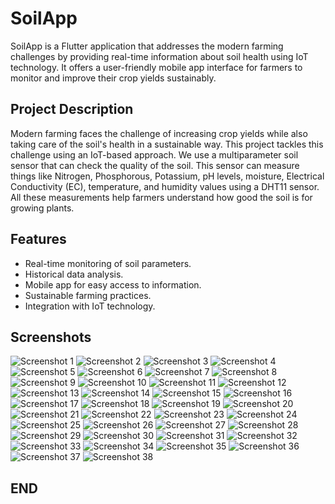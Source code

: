 # SoilApp

SoilApp is a Flutter application that addresses the modern farming challenges by providing real-time information about soil health using IoT technology. It offers a user-friendly mobile app interface for farmers to monitor and improve their crop yields sustainably.

## Project Description

Modern farming faces the challenge of increasing crop yields while also taking care of the soil's health in a sustainable way. This project tackles this challenge using an IoT-based approach. We use a multiparameter soil sensor that can check the quality of the soil. This sensor can measure things like Nitrogen, Phosphorous, Potassium, pH levels, moisture, Electrical Conductivity (EC), temperature, and humidity values using a DHT11 sensor. All these measurements help farmers understand how good the soil is for growing plants.

## Features

- Real-time monitoring of soil parameters.
- Historical data analysis.
- Mobile app for easy access to information.
- Sustainable farming practices.
- Integration with IoT technology.

## Screenshots

![Screenshot 1](https://raw.githubusercontent.com/prakashpoojary/soila_nalysis/main/images/Screenshot_20231005-012539.jpg)
![Screenshot 2](https://raw.githubusercontent.com/prakashpoojary/soilanalysis/main/images/Screenshot_20231005-012546.jpg)
![Screenshot 3](https://raw.githubusercontent.com/prakashpoojary/soilanalysis/main/images/Screenshot_20231005-012610.jpg)
![Screenshot 4](https://raw.githubusercontent.com/prakashpoojary/soilanalysis/main/images/Screenshot_20231005-012936.jpg)
![Screenshot 5](https://raw.githubusercontent.com/prakashpoojary/soilanalysis/main/images/Screenshot_20231005-012948.jpg)
![Screenshot 6](https://raw.githubusercontent.com/prakashpoojary/soilanalysis/main/images/Screenshot_20231005-013007.jpg)
![Screenshot 7](https://raw.githubusercontent.com/prakashpoojary/soilanalysis/main/images/Screenshot_20231005-013025.jpg)
![Screenshot 8](https://raw.githubusercontent.com/prakashpoojary/soilanalysis/main/images/Screenshot_20231005-013032.jpg)
![Screenshot 9](https://raw.githubusercontent.com/prakashpoojary/soilanalysis/main/images/Screenshot_20231005-013041.jpg)
![Screenshot 10](https://raw.githubusercontent.com/prakashpoojary/soilanalysis/main/images/Screenshot_20231005-013049.jpg)
![Screenshot 11](https://raw.githubusercontent.com/prakashpoojary/soilanalysis/main/images/Screenshot_20231005-013057.jpg)
![Screenshot 12](https://raw.githubusercontent.com/prakashpoojary/soilanalysis/main/images/Screenshot_20231005-013107.jpg)
![Screenshot 13](https://raw.githubusercontent.com/prakashpoojary/soilanalysis/main/images/Screenshot_20231005-013114.jpg)
![Screenshot 14](https://raw.githubusercontent.com/prakashpoojary/soilanalysis/main/images/Screenshot_20231005-013207.jpg)
![Screenshot 15](https://raw.githubusercontent.com/prakashpoojary/soilanalysis/main/images/Screenshot_20231005-013212.jpg)
![Screenshot 16](https://raw.githubusercontent.com/prakashpoojary/soilanalysis/main/images/Screenshot_20231005-013220.jpg)
![Screenshot 17](https://raw.githubusercontent.com/prakashpoojary/soilanalysis/main/images/Screenshot_20231005-013229.jpg)
![Screenshot 18](https://raw.githubusercontent.com/prakashpoojary/soilanalysis/main/images/Screenshot_20231005-013237.jpg)
![Screenshot 19](https://raw.githubusercontent.com/prakashpoojary/soilanalysis/main/images/Screenshot_20231005-013247.jpg)
![Screenshot 20](https://raw.githubusercontent.com/prakashpoojary/soilanalysis/main/images/Screenshot_20231005-013253.jpg)
![Screenshot 21](https://raw.githubusercontent.com/prakashpoojary/soilanalysis/main/images/Screenshot_20231005-013304.jpg)
![Screenshot 22](https://raw.githubusercontent.com/prakashpoojary/soilanalysis/main/images/Screenshot_20231005-013309.jpg)
![Screenshot 23](https://raw.githubusercontent.com/prakashpoojary/soilanalysis/main/images/Screenshot_20231005-013314.jpg)
![Screenshot 24](https://raw.githubusercontent.com/prakashpoojary/soilanalysis/main/images/Screenshot_20231005-013318.jpg)
![Screenshot 25](https://raw.githubusercontent.com/prakashpoojary/soilanalysis/main/images/Screenshot_20231005-013325.jpg)
![Screenshot 26](https://raw.githubusercontent.com/prakashpoojary/soilanalysis/main/images/Screenshot_20231005-013331.jpg)
![Screenshot 27](https://raw.githubusercontent.com/prakashpoojary/soilanalysis/main/images/Screenshot_20231005-013443.jpg)
![Screenshot 28](https://raw.githubusercontent.com/prakashpoojary/soilanalysis/main/images/Screenshot_20231005-013452.jpg)
![Screenshot 29](https://raw.githubusercontent.com/prakashpoojary/soilanalysis/main/images/Screenshot_20231005-013457.jpg)
![Screenshot 30](https://raw.githubusercontent.com/prakashpoojary/soilanalysis/main/images/Screenshot_20231005-013505.jpg)
![Screenshot 31](https://raw.githubusercontent.com/prakashpoojary/soilanalysis/main/images/Screenshot_20231005-013509.jpg)
![Screenshot 32](https://raw.githubusercontent.com/prakashpoojary/soilanalysis/main/images/Screenshot_20231005-013521.jpg)
![Screenshot 33](https://raw.githubusercontent.com/prakashpoojary/soilanalysis/main/images/Screenshot_20231005-013532.jpg)
![Screenshot 34](https://raw.githubusercontent.com/prakashpoojary/soilanalysis/main/images/Screenshot_20231005-123900.jpg)
![Screenshot 35](https://raw.githubusercontent.com/prakashpoojary/soilanalysis/main/images/Screenshot_20231005-123915.jpg)
![Screenshot 36](https://raw.githubusercontent.com/prakashpoojary/soilanalysis/main/images/Screenshot_20231005-124011.jpg)
![Screenshot 37](https://raw.githubusercontent.com/prakashpoojary/soilanalysis/main/images/Screenshot_20231005-124016.jpg)
![Screenshot 38](https://raw.githubusercontent.com/prakashpoojary/soilanalysis/main/images/Screenshot_20231005-124030.jpg)



## END


